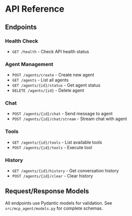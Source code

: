 # API Reference

## Endpoints

### Health Check
- `GET /health` - Check API health status

### Agent Management
- `POST /agents/create` - Create new agent
- `GET /agents` - List all agents
- `GET /agents/{id}/status` - Get agent status
- `DELETE /agents/{id}` - Delete agent

### Chat
- `POST /agents/{id}/chat` - Send message to agent
- `POST /agents/{id}/chat/stream` - Stream chat with agent

### Tools
- `GET /agents/{id}/tools` - List available tools
- `POST /agents/{id}/tools` - Execute tool

### History
- `GET /agents/{id}/history` - Get conversation history
- `POST /agents/{id}/clear` - Clear history

## Request/Response Models

All endpoints use Pydantic models for validation. See `src/mcp_agent/models.py` for complete schemas.
